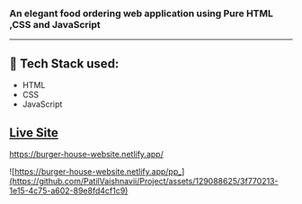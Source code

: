 ### An elegant food ordering web application using Pure HTML ,CSS and JavaScript 
- - - -
## :rocket: Tech Stack used: 
- HTML
- CSS
- JavaScript 


## [Live Site](https://burger-house-website.netlify.app/)
https://burger-house-website.netlify.app/
 
 
 ![https://burger-house-website.netlify.app/pp_](https://github.com/PatilVaishnavii/Project/assets/129088625/3f770213-1e15-4c75-a602-89e8fd4cf1c9)

